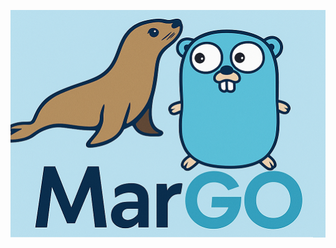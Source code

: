 ![MarGO logo](https://github.com/rah-0/margo/blob/master/doc/margo_v2.png "MariaDB's Sea Lion with Golang Gopher")
